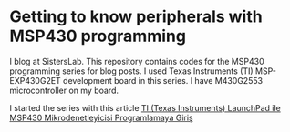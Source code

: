 # Getting to know peripherals with MSP430 programming
I blog at SistersLab. This repository contains codes for the MSP430 programming series for blog posts. I used Texas Instruments (TI) MSP-EXP430G2ET development board in this series. I have M430G2553 microcontroller on my board.

I started the series with this article [TI (Texas Instruments) LaunchPad ile MSP430 Mikrodenetleyicisi Programlamaya Giriş](https://sisterslab.co/texas-instruments-launchpad-ile-msp430-mikrodenetleyicisi-programlamaya-giris/ )
